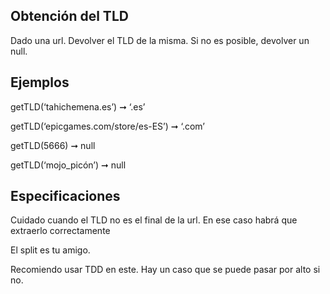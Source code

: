 ## Obtención del TLD

Dado una url. Devolver el TLD de la misma. Si no es posible, devolver un null.

## Ejemplos

getTLD(‘tahichemena.es’) ➞ ‘.es’

getTLD(‘epicgames.com/store/es-ES’) ➞ ‘.com’

getTLD(5666) ➞ null

getTLD(‘mojo_picón’) ➞ null



## Especificaciones

Cuidado cuando el TLD no es el final de la url. En ese caso habrá que extraerlo correctamente

El split es tu amigo.

Recomiendo usar TDD en este. Hay un caso que se puede pasar por alto si no.
